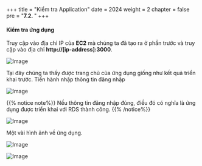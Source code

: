 +++
title = "Kiểm tra Application"
date = 2024
weight = 2
chapter = false
pre = "<b>7.2. </b>"
+++

#### Kiểm tra ứng dụng

Truy cập vào địa chỉ IP của **EC2** mà chúng ta đã tạo ra ở phần trước và truy cập vào địa chỉ **http://[ip-address]:3000**.

![Image](/images/7-docker-compose/2-test-app/7.6.png?featherlight=false&width=90pc)

Tại đây chúng ta thấy được trang chủ của ứng dụng giống như kết quả triển khai trước. Tiến hành nhập thông tin đăng nhập

![Image](/images/7-docker-compose/2-test-app/7.7.png?featherlight=false&width=90pc)

{{% notice note%}}
Nếu thông tin đăng nhập đúng, điều đó có nghĩa là ứng dụng được triển khai với RDS thành công.
{{% /notice%}}

![Image](/images/7-docker-compose/2-test-app/7.8.png?featherlight=false&width=90pc)

Một vài hình ảnh về ứng dụng.

![Image](/images/7-docker-compose/2-test-app/7.9.png?featherlight=false&width=90pc)

![Image](/images/7-docker-compose/2-test-app/7.10.png?featherlight=false&width=90pc)
